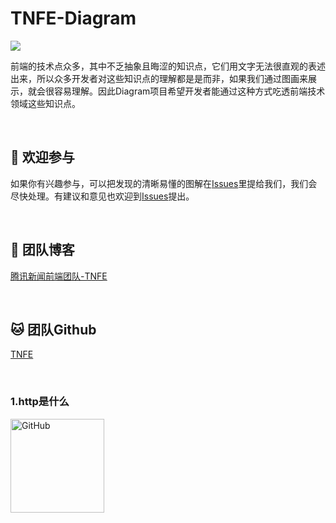 # TNFE-Diagram
![](https://github.com/Tnfe/TNFE-Diagram/blob/master/assets/banner.png?raw=true)

前端的技术点众多，其中不乏抽象且晦涩的知识点，它们用文字无法很直观的表述出来，所以众多开发者对这些知识点的理解都是是而非，如果我们通过图画来展示，就会很容易理解。因此Diagram项目希望开发者能通过这种方式吃透前端技术领域这些知识点。

<br />

## :clap: 欢迎参与​

如果你有兴趣参与，可以把发现的清晰易懂的图解在[Issues](https://github.com/Tnfe/TNFE-Weekly/issues)里提给我们，我们会尽快处理。有建议和意见也欢迎到[Issues](https://github.com/Tnfe/TNFE-Weekly/issues)提出。

<br />

## :steam_locomotive: ​团队博客

[腾讯新闻前端团队-TNFE](https://segmentfault.com/blog/tnfe)

<br />

## :cat: 团队Github

[TNFE](https://github.com/Tnfe)

<br />

### 1.http是什么

<a href="https://raw.githubusercontent.com/Tnfe/TNFE-Diagram/master/assets/http%20what.png"><img src="https://raw.githubusercontent.com/Tnfe/TNFE-Diagram/master/assets/http%20what.png" alt="GitHub" title="http what" width="150" height="150" /></a>